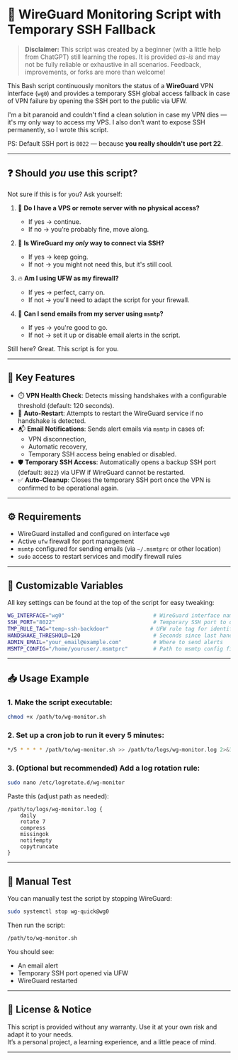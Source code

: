 # 🔐 WireGuard Monitoring Script with Temporary SSH Fallback

> **Disclaimer:** This script was created by a beginner (with a little help from ChatGPT) still learning the ropes. It is provided *as-is* and may not be fully reliable or exhaustive in all scenarios. Feedback, improvements, or forks are more than welcome!

This Bash script continuously monitors the status of a **WireGuard** VPN interface (`wg0`) and provides a temporary SSH global access fallback in case of VPN failure by opening the SSH port to the public via UFW.

I'm a bit paranoid and couldn't find a clean solution in case my VPN dies — it's my only way to access my VPS. I also don’t want to expose SSH permanently, so I wrote this script.

PS: Default SSH port is `8022` — because **you really shouldn't use port 22**.

---

## ❓ Should *you* use this script?

Not sure if this is for you? Ask yourself:

1. 🤔 **Do I have a VPS or remote server with no physical access?**  
   - If yes → continue.  
   - If no → you’re probably fine, move along.

2. 🔐 **Is WireGuard my *only* way to connect via SSH?**  
   - If yes → keep going.  
   - If not → you might not need this, but it's still cool.

3. 🔥 **Am I using UFW as my firewall?**  
   - If yes → perfect, carry on.  
   - If not → you'll need to adapt the script for your firewall.

4. 📧 **Can I send emails from my server using `msmtp`?**  
   - If yes → you're good to go.  
   - If not → set it up or disable email alerts in the script.

Still here? Great. This script is for you.

---

## 🚀 Key Features

- ⏱️ **VPN Health Check**: Detects missing handshakes with a configurable threshold (default: 120 seconds).
- 🔁 **Auto-Restart**: Attempts to restart the WireGuard service if no handshake is detected.
- 📬 **Email Notifications**: Sends alert emails via `msmtp` in cases of:
  - VPN disconnection,
  - Automatic recovery,
  - Temporary SSH access being enabled or disabled.
- 🛡️ **Temporary SSH Access**: Automatically opens a backup SSH port (default: `8022`) via UFW if WireGuard cannot be restarted.
- ✅ **Auto-Cleanup**: Closes the temporary SSH port once the VPN is confirmed to be operational again.

---

## ⚙️ Requirements

- WireGuard installed and configured on interface `wg0`
- Active `ufw` firewall for port management
- `msmtp` configured for sending emails (via `~/.msmtprc` or other location)
- `sudo` access to restart services and modify firewall rules

---

## 📌 Customizable Variables

All key settings can be found at the top of the script for easy tweaking:

```bash
WG_INTERFACE="wg0"                            # WireGuard interface name
SSH_PORT="8022"                               # Temporary SSH port to open
TMP_RULE_TAG="temp-ssh-backdoor"             # UFW rule tag for identification
HANDSHAKE_THRESHOLD=120                       # Seconds since last handshake before triggering recovery
ADMIN_EMAIL="your_email@example.com"          # Where to send alerts
MSMTP_CONFIG="/home/youruser/.msmtprc"        # Path to msmtp config file
```

---

## 📥 Usage Example

### 1. Make the script executable:

```bash
chmod +x /path/to/wg-monitor.sh
```

### 2. Set up a cron job to run it every 5 minutes:

```bash
*/5 * * * * /path/to/wg-monitor.sh >> /path/to/logs/wg-monitor.log 2>&1
```

### 3. (Optional but recommended) Add a log rotation rule:

```bash
sudo nano /etc/logrotate.d/wg-monitor
```

Paste this (adjust path as needed):

```
/path/to/logs/wg-monitor.log {
    daily
    rotate 7
    compress
    missingok
    notifempty
    copytruncate
}
```

---

## 🧪 Manual Test

You can manually test the script by stopping WireGuard:

```bash
sudo systemctl stop wg-quick@wg0
```

Then run the script:

```bash
/path/to/wg-monitor.sh
```

You should see:
- An email alert
- Temporary SSH port opened via UFW
- WireGuard restarted

---

## 📄 License & Notice

This script is provided without any warranty. Use it at your own risk and adapt it to your needs.  
It’s a personal project, a learning experience, and a little peace of mind.

---
